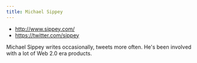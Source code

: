 ```yaml
---
title: Michael Sippey
---
```

* http://www.sippey.com/
* https://twitter.com/sippey

Michael Sippey writes occasionally, tweets more often. He's
been involved with a lot of Web 2.0 era products.
